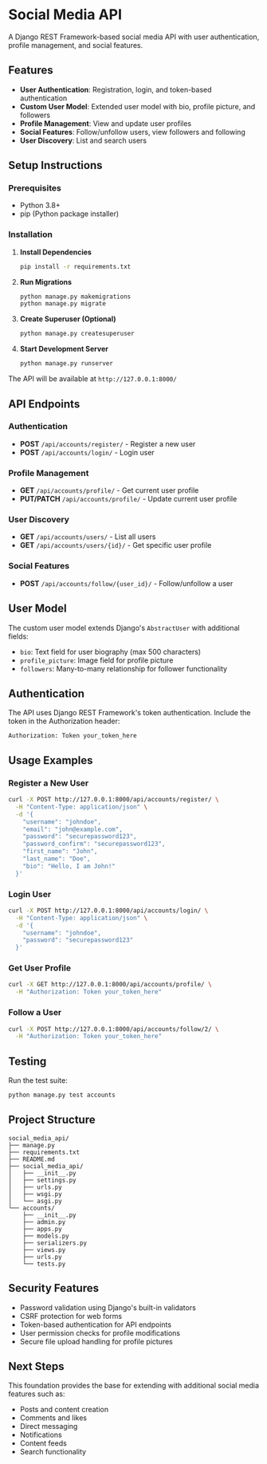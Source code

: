 # Social Media API

A Django REST Framework-based social media API with user authentication, profile management, and social features.

## Features

- **User Authentication**: Registration, login, and token-based authentication
- **Custom User Model**: Extended user model with bio, profile picture, and followers
- **Profile Management**: View and update user profiles
- **Social Features**: Follow/unfollow users, view followers and following
- **User Discovery**: List and search users

## Setup Instructions

### Prerequisites

- Python 3.8+
- pip (Python package installer)

### Installation

1. **Install Dependencies**
   ```bash
   pip install -r requirements.txt
   ```

2. **Run Migrations**
   ```bash
   python manage.py makemigrations
   python manage.py migrate
   ```

3. **Create Superuser (Optional)**
   ```bash
   python manage.py createsuperuser
   ```

4. **Start Development Server**
   ```bash
   python manage.py runserver
   ```

The API will be available at `http://127.0.0.1:8000/`

## API Endpoints

### Authentication

- **POST** `/api/accounts/register/` - Register a new user
- **POST** `/api/accounts/login/` - Login user

### Profile Management

- **GET** `/api/accounts/profile/` - Get current user profile
- **PUT/PATCH** `/api/accounts/profile/` - Update current user profile

### User Discovery

- **GET** `/api/accounts/users/` - List all users
- **GET** `/api/accounts/users/{id}/` - Get specific user profile

### Social Features

- **POST** `/api/accounts/follow/{user_id}/` - Follow/unfollow a user

## User Model

The custom user model extends Django's `AbstractUser` with additional fields:

- `bio`: Text field for user biography (max 500 characters)
- `profile_picture`: Image field for profile picture
- `followers`: Many-to-many relationship for follower functionality

## Authentication

The API uses Django REST Framework's token authentication. Include the token in the Authorization header:

```
Authorization: Token your_token_here
```

## Usage Examples

### Register a New User

```bash
curl -X POST http://127.0.0.1:8000/api/accounts/register/ \
  -H "Content-Type: application/json" \
  -d '{
    "username": "johndoe",
    "email": "john@example.com",
    "password": "securepassword123",
    "password_confirm": "securepassword123",
    "first_name": "John",
    "last_name": "Doe",
    "bio": "Hello, I am John!"
  }'
```

### Login User

```bash
curl -X POST http://127.0.0.1:8000/api/accounts/login/ \
  -H "Content-Type: application/json" \
  -d '{
    "username": "johndoe",
    "password": "securepassword123"
  }'
```

### Get User Profile

```bash
curl -X GET http://127.0.0.1:8000/api/accounts/profile/ \
  -H "Authorization: Token your_token_here"
```

### Follow a User

```bash
curl -X POST http://127.0.0.1:8000/api/accounts/follow/2/ \
  -H "Authorization: Token your_token_here"
```

## Testing

Run the test suite:

```bash
python manage.py test accounts
```

## Project Structure

```
social_media_api/
├── manage.py
├── requirements.txt
├── README.md
├── social_media_api/
│   ├── __init__.py
│   ├── settings.py
│   ├── urls.py
│   ├── wsgi.py
│   └── asgi.py
└── accounts/
    ├── __init__.py
    ├── admin.py
    ├── apps.py
    ├── models.py
    ├── serializers.py
    ├── views.py
    ├── urls.py
    └── tests.py
```

## Security Features

- Password validation using Django's built-in validators
- CSRF protection for web forms
- Token-based authentication for API endpoints
- User permission checks for profile modifications
- Secure file upload handling for profile pictures

## Next Steps

This foundation provides the base for extending with additional social media features such as:

- Posts and content creation
- Comments and likes
- Direct messaging
- Notifications
- Content feeds
- Search functionality
